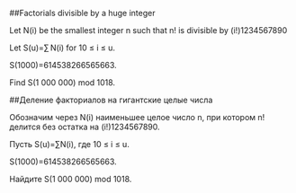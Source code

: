 ##Factorials divisible by a huge integer


Let N(i) be the smallest integer n such that n! is divisible by (i!)1234567890

Let S(u)=∑ N(i) for 10 ≤ i ≤ u.


S(1000)=614538266565663.


Find S(1 000 000) mod 1018.

##Деление факториалов на гигантские целые числа


Обозначим через N(i) наименьшее целое число n, при котором n! 
делится без остатка на (i!)1234567890.


Пусть S(u)=∑N(i), где 10 ≤ i ≤ u.


S(1000)=614538266565663.


Найдите S(1 000 000) mod 1018.

